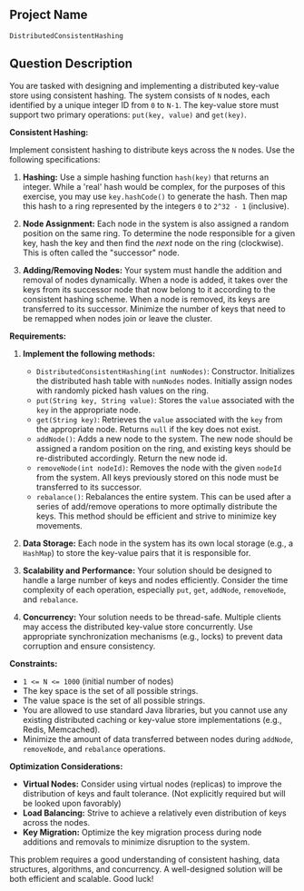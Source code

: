 ## Project Name

`DistributedConsistentHashing`

## Question Description

You are tasked with designing and implementing a distributed key-value store using consistent hashing. The system consists of `N` nodes, each identified by a unique integer ID from `0` to `N-1`.  The key-value store must support two primary operations: `put(key, value)` and `get(key)`.

**Consistent Hashing:**

Implement consistent hashing to distribute keys across the `N` nodes. Use the following specifications:

1.  **Hashing:** Use a simple hashing function `hash(key)` that returns an integer.  While a 'real' hash would be complex, for the purposes of this exercise, you may use `key.hashCode()` to generate the hash. Then map this hash to a ring represented by the integers `0` to `2^32 - 1` (inclusive).

2.  **Node Assignment:** Each node in the system is also assigned a random position on the same ring. To determine the node responsible for a given key, hash the key and then find the *next* node on the ring (clockwise). This is often called the "successor" node.

3.  **Adding/Removing Nodes:**  Your system must handle the addition and removal of nodes dynamically. When a node is added, it takes over the keys from its successor node that now belong to it according to the consistent hashing scheme.  When a node is removed, its keys are transferred to its successor.  Minimize the number of keys that need to be remapped when nodes join or leave the cluster.

**Requirements:**

1.  **Implement the following methods:**

    *   `DistributedConsistentHashing(int numNodes)`: Constructor. Initializes the distributed hash table with `numNodes` nodes. Initially assign nodes with randomly picked hash values on the ring.
    *   `put(String key, String value)`: Stores the `value` associated with the `key` in the appropriate node.
    *   `get(String key)`: Retrieves the `value` associated with the `key` from the appropriate node.  Returns `null` if the key does not exist.
    *   `addNode()`: Adds a new node to the system. The new node should be assigned a random position on the ring, and existing keys should be re-distributed accordingly. Return the new node id.
    *   `removeNode(int nodeId)`: Removes the node with the given `nodeId` from the system. All keys previously stored on this node must be transferred to its successor.
    *   `rebalance()`: Rebalances the entire system. This can be used after a series of add/remove operations to more optimally distribute the keys. This method should be efficient and strive to minimize key movements.

2.  **Data Storage:**  Each node in the system has its own local storage (e.g., a `HashMap`) to store the key-value pairs that it is responsible for.

3.  **Scalability and Performance:**  Your solution should be designed to handle a large number of keys and nodes efficiently. Consider the time complexity of each operation, especially `put`, `get`, `addNode`, `removeNode`, and `rebalance`.

4.  **Concurrency:** Your solution needs to be thread-safe. Multiple clients may access the distributed key-value store concurrently. Use appropriate synchronization mechanisms (e.g., locks) to prevent data corruption and ensure consistency.

**Constraints:**

*   `1 <= N <= 1000` (initial number of nodes)
*   The key space is the set of all possible strings.
*   The value space is the set of all possible strings.
*   You are allowed to use standard Java libraries, but you cannot use any existing distributed caching or key-value store implementations (e.g., Redis, Memcached).
*   Minimize the amount of data transferred between nodes during `addNode`, `removeNode`, and `rebalance` operations.

**Optimization Considerations:**

*   **Virtual Nodes:** Consider using virtual nodes (replicas) to improve the distribution of keys and fault tolerance. (Not explicitly required but will be looked upon favorably)
*   **Load Balancing:**  Strive to achieve a relatively even distribution of keys across the nodes.
*   **Key Migration:** Optimize the key migration process during node additions and removals to minimize disruption to the system.

This problem requires a good understanding of consistent hashing, data structures, algorithms, and concurrency.  A well-designed solution will be both efficient and scalable. Good luck!
